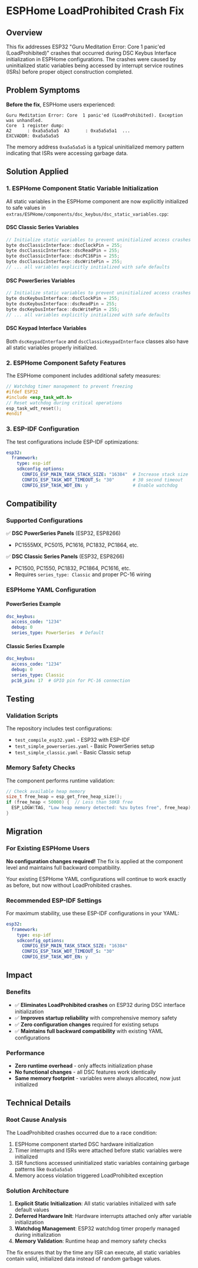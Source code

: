 # ESPHome LoadProhibited Crash Fix

## Overview

This fix addresses ESP32 "Guru Meditation Error: Core 1 panic'ed (LoadProhibited)" crashes that occurred during DSC Keybus Interface initialization in ESPHome configurations. The crashes were caused by uninitialized static variables being accessed by interrupt service routines (ISRs) before proper object construction completed.

## Problem Symptoms

**Before the fix**, ESPHome users experienced:

```
Guru Meditation Error: Core  1 panic'ed (LoadProhibited). Exception was unhandled.
Core  1 register dump:
A2      : 0xa5a5a5a5  A3      : 0xa5a5a5a1  ...
EXCVADDR: 0xa5a5a5a5
```

The memory address `0xa5a5a5a5` is a typical uninitialized memory pattern indicating that ISRs were accessing garbage data.

## Solution Applied

### 1. ESPHome Component Static Variable Initialization

All static variables in the ESPHome component are now explicitly initialized to safe values in `extras/ESPHome/components/dsc_keybus/dsc_static_variables.cpp`:

#### DSC Classic Series Variables
```cpp
// Initialize static variables to prevent uninitialized access crashes (ESPHome LoadProhibited fix)
byte dscClassicInterface::dscClockPin = 255;
byte dscClassicInterface::dscReadPin = 255;
byte dscClassicInterface::dscPC16Pin = 255;
byte dscClassicInterface::dscWritePin = 255;
// ... all variables explicitly initialized with safe defaults
```

#### DSC PowerSeries Variables
```cpp
// Initialize static variables to prevent uninitialized access crashes (ESPHome LoadProhibited fix)
byte dscKeybusInterface::dscClockPin = 255;
byte dscKeybusInterface::dscReadPin = 255;
byte dscKeybusInterface::dscWritePin = 255;
// ... all variables explicitly initialized with safe defaults
```

#### DSC Keypad Interface Variables
Both `dscKeypadInterface` and `dscClassicKeypadInterface` classes also have all static variables properly initialized.

### 2. ESPHome Component Safety Features

The ESPHome component includes additional safety measures:

```cpp
// Watchdog timer management to prevent freezing
#ifdef ESP32
#include <esp_task_wdt.h>
// Reset watchdog during critical operations
esp_task_wdt_reset();
#endif
```

### 3. ESP-IDF Configuration

The test configurations include ESP-IDF optimizations:

```yaml
esp32:
  framework:
    type: esp-idf
    sdkconfig_options:
      CONFIG_ESP_MAIN_TASK_STACK_SIZE: "16384"  # Increase stack size
      CONFIG_ESP_TASK_WDT_TIMEOUT_S: "30"       # 30 second timeout
      CONFIG_ESP_TASK_WDT_EN: y                 # Enable watchdog
```

## Compatibility

### Supported Configurations

✅ **DSC PowerSeries Panels** (ESP32, ESP8266)
- PC1555MX, PC5015, PC1616, PC1832, PC1864, etc.

✅ **DSC Classic Series Panels** (ESP32, ESP8266) 
- PC1500, PC1550, PC1832, PC1864, PC1616, etc.
- Requires `series_type: Classic` and proper PC-16 wiring

### ESPHome YAML Configuration

#### PowerSeries Example
```yaml
dsc_keybus:
  access_code: "1234"
  debug: 0
  series_type: PowerSeries  # Default
```

#### Classic Series Example
```yaml
dsc_keybus:
  access_code: "1234" 
  debug: 0
  series_type: Classic
  pc16_pin: 17  # GPIO pin for PC-16 connection
```

## Testing

### Validation Scripts

The repository includes test configurations:
- `test_compile_esp32.yaml` - ESP32 with ESP-IDF
- `test_simple_powerseries.yaml` - Basic PowerSeries setup
- `test_simple_classic.yaml` - Basic Classic setup

### Memory Safety Checks

The component performs runtime validation:
```cpp
// Check available heap memory
size_t free_heap = esp_get_free_heap_size();
if (free_heap < 50000) {  // Less than 50KB free
  ESP_LOGW(TAG, "Low heap memory detected: %zu bytes free", free_heap);
}
```

## Migration

### For Existing ESPHome Users

**No configuration changes required!** The fix is applied at the component level and maintains full backward compatibility.

Your existing ESPHome YAML configurations will continue to work exactly as before, but now without LoadProhibited crashes.

### Recommended ESP-IDF Settings

For maximum stability, use these ESP-IDF configurations in your YAML:

```yaml
esp32:
  framework:
    type: esp-idf
    sdkconfig_options:
      CONFIG_ESP_MAIN_TASK_STACK_SIZE: "16384"
      CONFIG_ESP_TASK_WDT_TIMEOUT_S: "30"
      CONFIG_ESP_TASK_WDT_EN: y
```

## Impact

### Benefits
- ✅ **Eliminates LoadProhibited crashes** on ESP32 during DSC interface initialization
- ✅ **Improves startup reliability** with comprehensive memory safety
- ✅ **Zero configuration changes** required for existing setups
- ✅ **Maintains full backward compatibility** with existing YAML configurations

### Performance
- **Zero runtime overhead** - only affects initialization phase
- **No functional changes** - all DSC features work identically
- **Same memory footprint** - variables were always allocated, now just initialized

## Technical Details

### Root Cause Analysis

The LoadProhibited crashes occurred due to a race condition:
1. ESPHome component started DSC hardware initialization
2. Timer interrupts and ISRs were attached before static variables were initialized
3. ISR functions accessed uninitialized static variables containing garbage patterns like `0xa5a5a5a5`
4. Memory access violation triggered LoadProhibited exception

### Solution Architecture

1. **Explicit Static Initialization**: All static variables initialized with safe default values
2. **Deferred Hardware Init**: Hardware interrupts attached only after variable initialization
3. **Watchdog Management**: ESP32 watchdog timer properly managed during initialization
4. **Memory Validation**: Runtime heap and memory safety checks

The fix ensures that by the time any ISR can execute, all static variables contain valid, initialized data instead of random garbage values.